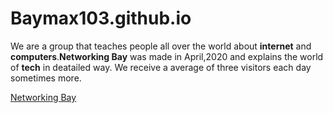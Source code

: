  <h1>Baymax103.github.io</h1>

 <p class="fake">We are a group that teaches people all over the world about <strong>internet</strong> and <strong>computers</strong>.<strong>Networking Bay</strong> was made in April,2020 and explains the world of <strong>tech</strong> in deatailed way. We receive a average of three visitors each day sometimes more.</p>

<a href="https://www.networkingbay.com/">Networking Bay</a>